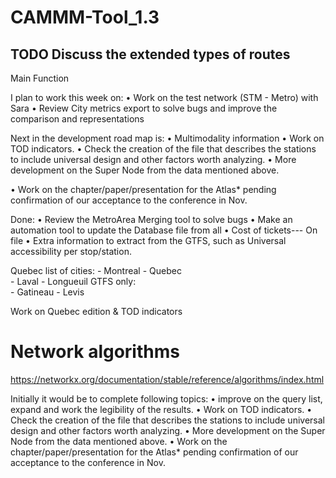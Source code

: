 # CAMMM-Tool_1.3

## TODO Discuss the extended types of routes

Main Function  

I plan to work this week on:
•   Work on the test network (STM - Metro) with Sara
•   Review City metrics export to solve bugs and improve the comparison and representations


Next in the development road map is:
•	Multimodality information
•	Work on TOD indicators.
•   Check the creation of the file that describes the stations to include universal design and other factors worth analyzing.
•	More development on the Super Node from the data mentioned above. 

•	Work on the chapter/paper/presentation for the Atlas* pending confirmation of our acceptance to the conference in Nov.

Done:
•   Review the MetroArea Merging tool to solve bugs
•   Make an automation tool to update the Database file from all 
•	Cost of tickets--- On file
•	Extra information to extract from the GTFS, such as Universal accessibility per stop/station.


Quebec list of cities:
    - Montreal
    - Quebec  
    - Laval
    - Longueuil
GTFS only:    
    - Gatineau
    - Levis

Work on Quebec edition & TOD indicators


# Network algorithms
https://networkx.org/documentation/stable/reference/algorithms/index.html

Initially it would be to complete following topics:
• improve on the query list, expand and work the legibility of the results.
• Work on TOD indicators.
• Check the creation of the file that describes the stations to include universal design and other factors worth analyzing.
• More development on the Super Node from the data mentioned above. 
• Work on the chapter/paper/presentation for the Atlas* pending confirmation of our acceptance to the conference in Nov.

